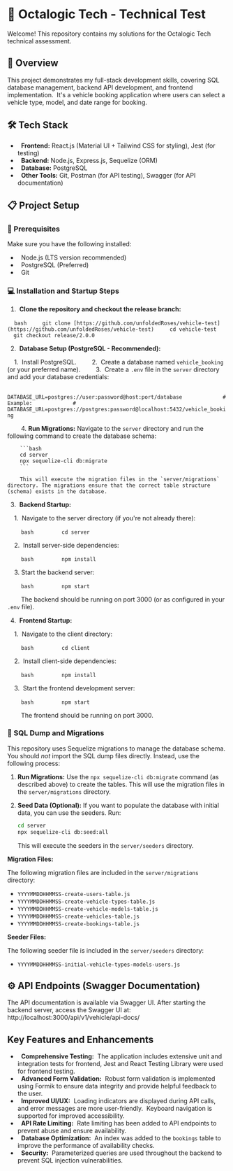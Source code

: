 # 🚀 Octalogic Tech - Technical Test

Welcome! This repository contains my solutions for the Octalogic Tech technical assessment.

## 📌 Overview

This project demonstrates my full-stack development skills, covering SQL database management, backend API development, and frontend implementation.  It's a vehicle booking application where users can select a vehicle type, model, and date range for booking.

## 🛠 Tech Stack

*   **Frontend:** React.js (Material UI + Tailwind CSS for styling), Jest (for testing)
*   **Backend:** Node.js, Express.js, Sequelize (ORM)
*   **Database:** PostgreSQL
*   **Other Tools:** Git, Postman (for API testing), Swagger (for API documentation)

## 📋 Project Setup

### 🔧 Prerequisites

Make sure you have the following installed:

*   Node.js (LTS version recommended)
*   PostgreSQL (Preferred)
*   Git

### 💻 Installation and Startup Steps

1.  **Clone the repository and checkout the release branch:**

    ```bash
    git clone [https://github.com/unfoldedRoses/vehicle-test](https://github.com/unfoldedRoses/vehicle-test)
    cd vehicle-test
    git checkout release/2.0.0 
    ```

2.  **Database Setup (PostgreSQL - Recommended):**

    1.  Install PostgreSQL.
        2.  Create a database named `vehicle_booking` (or your preferred name).
        3.  Create a `.env` file in the `server` directory and add your database credentials:

            ```
            DATABASE_URL=postgres://user:password@host:port/database
            # Example:
            # DATABASE_URL=postgres://postgres:password@localhost:5432/vehicle_booking
            ```

        4.  **Run Migrations:**  Navigate to the `server` directory and run the following command to create the database schema:

        ```bash
        cd server
        npx sequelize-cli db:migrate
        ```

        This will execute the migration files in the `server/migrations` directory. The migrations ensure that the correct table structure (schema) exists in the database.

3.  **Backend Startup:**

    1.  Navigate to the server directory (if you're not already there):

        ```bash
        cd server
        ```

    2.  Install server-side dependencies:

        ```bash
        npm install
        ```

    3.  Start the backend server:

        ```bash
        npm start
        ```

        The backend should be running on port 3000 (or as configured in your `.env` file).

4.  **Frontend Startup:**

    1.  Navigate to the client directory:

        ```bash
        cd client
        ```

    2.  Install client-side dependencies:

        ```bash
        npm install
        ```

    3.  Start the frontend development server:

        ```bash
        npm start
        ```

        The frontend should be running on port 3000.

### 💾 SQL Dump and Migrations

This repository uses Sequelize migrations to manage the database schema.  You should *not* import the SQL dump files directly.  Instead, use the following process:

1.  **Run Migrations:** Use the `npx sequelize-cli db:migrate` command (as described above) to create the tables.  This will use the migration files in the `server/migrations` directory.

2.  **Seed Data (Optional):** If you want to populate the database with initial data, you can use the seeders.  Run:

    ```bash
    cd server
    npx sequelize-cli db:seed:all
    ```

    This will execute the seeders in the `server/seeders` directory.

**Migration Files:**

The following migration files are included in the `server/migrations` directory:

*   `YYYYMMDDHHMMSS-create-users-table.js`
*   `YYYYMMDDHHMMSS-create-vehicle-types-table.js`
*   `YYYYMMDDHHMMSS-create-vehicle-models-table.js`
*   `YYYYMMDDHHMMSS-create-vehicles-table.js`
*   `YYYYMMDDHHMMSS-create-bookings-table.js`

**Seeder Files:**

The following seeder file is included in the `server/seeders` directory:

*   `YYYYMMDDHHMMSS-initial-vehicle-types-models-users.js`

## ⚙️ API Endpoints (Swagger Documentation)

The API documentation is available via Swagger UI. After starting the backend server, access the Swagger UI at:
http://localhost:3000/api/v1/vehicle/api-docs/

## Key Features and Enhancements

*   **Comprehensive Testing:**  The application includes extensive unit and integration tests for frontend, Jest and React Testing Library were used for frontend testing.
*   **Advanced Form Validation:**  Robust form validation is implemented using Formik to ensure data integrity and provide helpful feedback to the user.
*   **Improved UI/UX:**  Loading indicators are displayed during API calls, and error messages are more user-friendly.  Keyboard navigation is supported for improved accessibility.
*   **API Rate Limiting:**  Rate limiting has been added to API endpoints to prevent abuse and ensure availability.
*   **Database Optimization:**  An index was added to the `bookings` table to improve the performance of availability checks.
*   **Security:**  Parameterized queries are used throughout the backend to prevent SQL injection vulnerabilities.